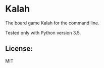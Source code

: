 # Kalah

The board game Kalah for the command line.

Tested only with Python version 3.5.

## License:

MIT
